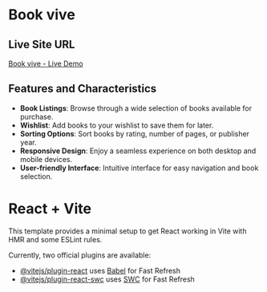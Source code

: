 # Book vive

## Live Site URL

[Book vive - Live Demo](https://www.mybookstore.com)

## Features and Characteristics

- **Book Listings**: Browse through a wide selection of books available for purchase.
- **Wishlist**: Add books to your wishlist to save them for later.
- **Sorting Options**: Sort books by rating, number of pages, or publisher year.
- **Responsive Design**: Enjoy a seamless experience on both desktop and mobile devices.
- **User-friendly Interface**: Intuitive interface for easy navigation and book selection.

# React + Vite

This template provides a minimal setup to get React working in Vite with HMR and some ESLint rules.

Currently, two official plugins are available:

- [@vitejs/plugin-react](https://github.com/vitejs/vite-plugin-react/blob/main/packages/plugin-react/README.md) uses [Babel](https://babeljs.io/) for Fast Refresh
- [@vitejs/plugin-react-swc](https://github.com/vitejs/vite-plugin-react-swc) uses [SWC](https://swc.rs/) for Fast Refresh
